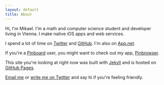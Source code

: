 ```yaml
---
layout: default
title: About
---
```


Hi, I'm Mikael. I'm a math and computer science student and developer living in Vienna. I make native iOS apps and web services.

I spend a lot of time on [Twitter](https://twitter.com/mkonutgan) and [GitHub](https://github.com/kmikael/). I'm also on [App.net](https://alpha.app.net/kmikael).

If you're a [Pinboard](https://pinboard.in/) user, you might want to check out my app, [Pinbrowser](http://www.pinbrowser.co).

This site you're looking at right now was built with [Jekyll](http://jekyllrb.com) and is hosted on [GitHub Pages](http://pages.github.com).

[Email me](mailto:me@kmikael.com) or [write me on Twitter](https://twitter.com/mkonutgan) and say hi if you're feeling friendly.
